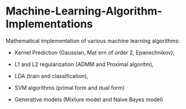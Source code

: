 # Machine-Learning-Algorithm-Implementations

Mathematical implementation of various machine learning algorithms: 

- Kernel Prediction (Gaussian, Mat`ern of order 2, Epanechnikov), 

- L1 and L2 regularization (ADMM and Proximal algoritm), 

- LDA (train and classification), 

- SVM algorithms (primal form and dual form)

- Generative models (Mixture model and Naive Bayes model)
